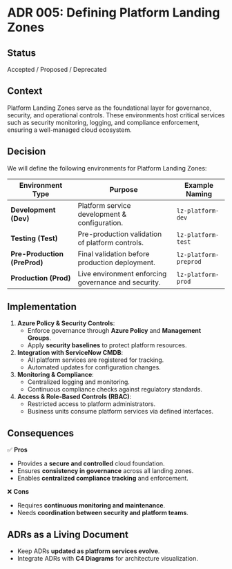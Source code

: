 # ADR 005: Defining Platform Landing Zones

## Status
Accepted / Proposed / Deprecated

## Context
Platform Landing Zones serve as the foundational layer for governance, security, and operational controls. These environments host critical services such as security monitoring, logging, and compliance enforcement, ensuring a well-managed cloud ecosystem.

## Decision
We will define the following environments for Platform Landing Zones:

| Environment Type | Purpose | Example Naming |
|-----------------|------------------------------------------------|------------------|
| **Development (Dev)** | Platform service development & configuration. | `lz-platform-dev` |
| **Testing (Test)** | Pre-production validation of platform controls. | `lz-platform-test` |
| **Pre-Production (PreProd)** | Final validation before production deployment. | `lz-platform-preprod` |
| **Production (Prod)** | Live environment enforcing governance and security. | `lz-platform-prod` |

## Implementation
1. **Azure Policy & Security Controls**:
   - Enforce governance through **Azure Policy** and **Management Groups**.
   - Apply **security baselines** to protect platform resources.
2. **Integration with ServiceNow CMDB**:
   - All platform services are registered for tracking.
   - Automated updates for configuration changes.
3. **Monitoring & Compliance**:
   - Centralized logging and monitoring.
   - Continuous compliance checks against regulatory standards.
4. **Access & Role-Based Controls (RBAC)**:
   - Restricted access to platform administrators.
   - Business units consume platform services via defined interfaces.

## Consequences
✅ **Pros**
- Provides a **secure and controlled** cloud foundation.
- Ensures **consistency in governance** across all landing zones.
- Enables **centralized compliance tracking** and enforcement.
  
❌ **Cons**
- Requires **continuous monitoring and maintenance**.
- Needs **coordination between security and platform teams**.

## ADRs as a Living Document
- Keep ADRs **updated as platform services evolve**.
- Integrate ADRs with **C4 Diagrams** for architecture visualization.


